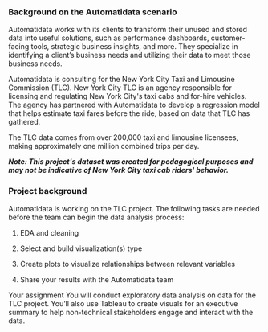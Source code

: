 ### Background on the Automatidata scenario

Automatidata works with its clients to transform their unused and stored data into useful solutions, such as performance dashboards, customer-facing tools, strategic business insights, and more. They specialize in identifying a client’s business needs and utilizing their data to meet those business needs. 

Automatidata is consulting for the New York City Taxi and Limousine Commission (TLC). New York City TLC is an agency responsible for licensing and regulating New York City's taxi cabs and for-hire vehicles. The agency has partnered with Automatidata to develop a regression model that helps estimate taxi fares before the ride, based on data that TLC has gathered. 

The TLC data comes from over 200,000 taxi and limousine licensees, making approximately one million combined trips per day. 

___Note: This project's dataset was created for pedagogical purposes and may not be indicative of New York City taxi cab riders' behavior.___

### Project background
Automatidata is working on the TLC project. The following tasks are needed before the team can begin the data analysis process:

1. EDA and cleaning

2. Select and build visualization(s) type

3. Create plots to visualize relationships between relevant variables

4. Share your results with the Automatidata team

Your assignment
You will conduct exploratory data analysis on data for the TLC project. You’ll also use Tableau to create visuals for an executive summary to help non-technical stakeholders engage and interact with the data.


